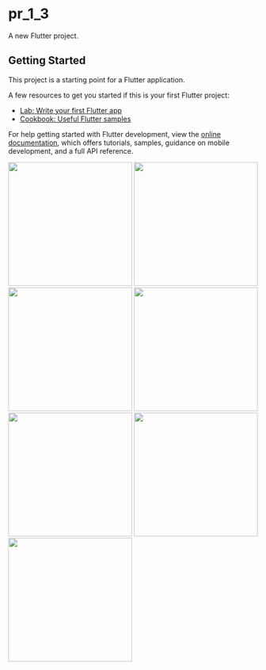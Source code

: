 # pr_1_3

A new Flutter project.

## Getting Started

This project is a starting point for a Flutter application.

A few resources to get you started if this is your first Flutter project:

- [Lab: Write your first Flutter app](https://docs.flutter.dev/get-started/codelab)
- [Cookbook: Useful Flutter samples](https://docs.flutter.dev/cookbook)

For help getting started with Flutter development, view the
[online documentation](https://docs.flutter.dev/), which offers tutorials,
samples, guidance on mobile development, and a full API reference.

<img src="https://user-images.githubusercontent.com/121868259/214228588-37d30d26-8418-436c-9123-af251d600d4a.png" width="250px">
<img src="https://user-images.githubusercontent.com/121868259/214228668-789964f9-ac6c-4415-a3cb-be274702927a.png" width="250px">
<img src="https://user-images.githubusercontent.com/121868259/214228730-54e85d15-35b2-4d83-be89-e62ff2fab447.png" width="250px">
<img src="https://user-images.githubusercontent.com/121868259/214228812-51280843-d423-4a63-8ad3-b3bcaf407c95.png" width="250px">
<img src="https://user-images.githubusercontent.com/121868259/214228889-82ee6f02-5977-44d1-9eaf-1c57f27e4826.png" width="250px">
<img src="https://user-images.githubusercontent.com/121868259/214228941-0e4f2f77-d33d-4128-b01e-2e8ff7802027.png" width="250px">
<img src="https://user-images.githubusercontent.com/121868259/214228977-dcbcfd4c-69b3-4306-b824-62af6e1db519.png" width="250px">
